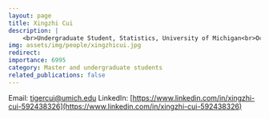 ```yaml
---
layout: page
title: Xingzhi Cui
description: |
    <br>Undergraduate Student, Statistics, University of Michigan<br>Oct 2024 -- Present
img: assets/img/people/xingzhicui.jpg
redirect: 
importance: 6995
category: Master and undergraduate students
related_publications: false
---
```

Email: [tigercui@umich.edu](mailto:tigercui@umich.edu)
LinkedIn: [https://www.linkedin.com/in/xingzhi-cui-592438326](https://www.linkedin.com/in/xingzhi-cui-592438326)
